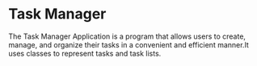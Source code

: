 # Task Manager

The Task Manager Application is a program that allows users to create, manage, and organize their tasks in a convenient and efficient manner.It uses classes to represent tasks and task lists. 